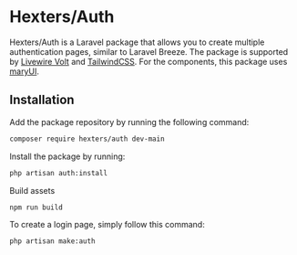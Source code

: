 # Hexters/Auth
Hexters/Auth is a Laravel package that allows you to create multiple authentication pages, similar to Laravel Breeze. The package is supported by [Livewire Volt](https://livewire.laravel.com) and [TailwindCSS](https://tailwindcss.com). For the components, this package uses [maryUI](https://mary-ui.com).

## Installation

Add the package repository by running the following command:
```bash
composer require hexters/auth dev-main
```

Install the package by running:
```bash
php artisan auth:install
```

Build assets
```bash
npm run build
```

To create a login page, simply follow this command:
```bash
php artisan make:auth
```